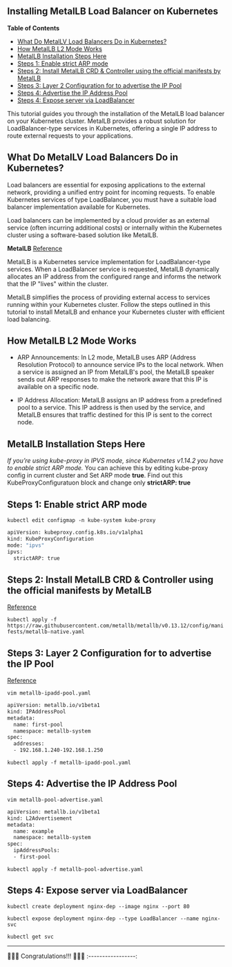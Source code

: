 <h2>Installing MetalLB Load Balancer on Kubernetes</h2>

**Table of Contents**

- [What Do MetalLV Load Balancers Do in Kubernetes?](#what-do-metallv-load-balancers-do-in-kubernetes)
- [How MetalLB L2 Mode Works](#how-metallb-l2-mode-works)
- [MetalLB Installation Steps Here](#metallb-installation-steps-here)
- [Steps 1: Enable strict ARP mode](#steps-1-enable-strict-arp-mode)
- [Steps 2: Install MetalLB CRD \& Controller using the official manifests by MetalLB](#steps-2-install-metallb-crd--controller-using-the-official-manifests-by-metallb)
- [Steps 3: Layer 2 Configuration for to advertise the IP Pool](#steps-3-layer-2-configuration-for-to-advertise-the-ip-pool)
- [Steps 4: Advertise the IP Address Pool](#steps-4-advertise-the-ip-address-pool)
- [Steps 4: Expose server via LoadBalancer](#steps-4-expose-server-via-loadbalancer)


This tutorial guides you through the installation of the MetalLB load balancer on your Kubernetes cluster. MetalLB provides a robust solution for LoadBalancer-type services in Kubernetes, offering a single IP address to route external requests to your applications.

## What Do MetalLV Load Balancers Do in Kubernetes?
Load balancers are essential for exposing applications to the external network, providing a unified entry point for incoming requests. To enable Kubernetes services of type LoadBalancer, you must have a suitable load balancer implementation available for Kubernetes.

Load balancers can be implemented by a cloud provider as an external service (often incurring additional costs) or internally within the Kubernetes cluster using a software-based solution like MetalLB.

**MetalLB**  [Reference](https://metallb.universe.tf/concepts/)

MetalLB is a Kubernetes service implementation for LoadBalancer-type services. When a LoadBalancer service is requested, MetalLB dynamically allocates an IP address from the configured range and informs the network that the IP "lives" within the cluster.

MetalLB simplifies the process of providing external access to services running within your Kubernetes cluster. Follow the steps outlined in this tutorial to install MetalLB and enhance your Kubernetes cluster with efficient load balancing.

## How MetalLB L2 Mode Works

- ARP Announcements: In L2 mode, MetalLB uses ARP (Address Resolution Protocol) to announce service IPs to the local network. When a service is assigned an IP from MetalLB's pool, the MetalLB speaker sends out ARP responses to make the network aware that this IP is available on a specific node.

- IP Address Allocation: MetalLB assigns an IP address from a predefined pool to a service. This IP address is then used by the service, and MetalLB ensures that traffic destined for this IP is sent to the correct node.

## MetalLB Installation Steps Here

*If you’re using kube-proxy in IPVS mode, since Kubernetes v1.14.2 you have to enable strict ARP mode.*
You can achieve this by editing kube-proxy config in current cluster and Set ARP mode **true**. Find out this KubeProxyConfiguratuon block and change only **strictARP: true**

## Steps 1: Enable strict ARP mode

`kubectl edit configmap -n kube-system kube-proxy`

```bash
apiVersion: kubeproxy.config.k8s.io/v1alpha1
kind: KubeProxyConfiguration
mode: "ipvs"
ipvs:
  strictARP: true
```

## Steps 2: Install MetalLB CRD & Controller using the official manifests by MetalLB
[Reference](https://metallb.universe.tf/installation/)

`kubectl apply -f https://raw.githubusercontent.com/metallb/metallb/v0.13.12/config/manifests/metallb-native.yaml`


## Steps 3: Layer 2 Configuration for to advertise the IP Pool
[Reference](https://metallb.universe.tf/configuration/#layer-2-configuration)

`vim metallb-ipadd-pool.yaml`

```bash
apiVersion: metallb.io/v1beta1
kind: IPAddressPool
metadata:
  name: first-pool
  namespace: metallb-system
spec:
  addresses:
  - 192.168.1.240-192.168.1.250
```

`kubectl apply -f metallb-ipadd-pool.yaml`

## Steps 4: Advertise the IP Address Pool

`vim metallb-pool-advertise.yaml`

```bash
apiVersion: metallb.io/v1beta1
kind: L2Advertisement
metadata:
  name: example
  namespace: metallb-system
spec:
  ipAddressPools:
  - first-pool
```

`kubectl apply -f metallb-pool-advertise.yaml`

## Steps 4: Expose server via LoadBalancer

`kubectl create deployment nginx-dep --image nginx --port 80`

`kubectl expose deployment nginx-dep --type LoadBalancer --name nginx-svc`

`kubectl get svc`

---

🎉🎉🎉 Congratulations!!! 🎉🎉🎉
:-----------------: